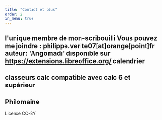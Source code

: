 ```yaml
---
title: "Contact et plus"
order: 2
in_menu: true
---
```

l'unique membre de mon-scribouilli
Vous pouvez me joindre :  philippe.verite07[at]orange[point]fr
 auteur: 'Angomadi' 
disponible sur https://extensions.libreoffice.org/ calendrier 
---
classeurs calc compatible avec calc 6 et supérieur 
---
Philomaine
---
Licence CC-BY 